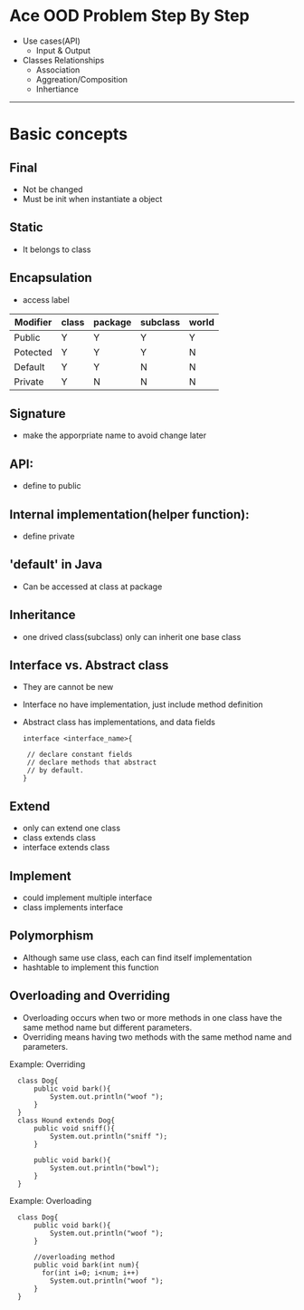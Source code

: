 # Ace OOD Problem Step By Step
   - Use cases(API)
      - Input & Output
   - Classes Relationships
      - Association
      - Aggreation/Composition
      - Inhertiance
   
   
-----------------------------------------------------------------------------
# Basic concepts
## Final
   - Not be changed
   - Must be init when instantiate a object
## Static
  - It belongs to class
  
## Encapsulation
  - access label
  
| Modifier | class | package | subclass | world |  
|----------|-------|---------|----------|-------|
|  Public  |  Y    |   Y     |   Y      |  Y    |
| Potected |  Y    |   Y     |   Y      |  N    |
| Default |  Y    |   Y     |   N      |  N    |
| Private  |  Y    |   N     |   N      |  N    |

## Signature
   - make the apporpriate name to avoid change later
   
## API:
   - define to public
## Internal implementation(helper function): 
   - define private
## 'default' in Java
   - Can be accessed at class at package
## Inheritance
   - one drived class(subclass) only can inherit one base class
## Interface vs. Abstract class
   - They are cannot be new
   - Interface no have implementation, just include method definition
   - Abstract class has implementations, and data fields
   
         interface <interface_name>{  

          // declare constant fields  
          // declare methods that abstract   
          // by default.  
         }  
   
## Extend
   - only can extend one class
   - class extends class
   - interface extends class
## Implement
   - could implement multiple interface
   - class implements interface
## Polymorphism
   - Although same use class, each can find itself implementation
   - hashtable to implement this function
## Overloading and Overriding
   - Overloading occurs when two or more methods in one class have the same method name but different parameters.
   - Overriding means having two methods with the same method name and parameters.
   
  Example: Overriding
   
      class Dog{
          public void bark(){
              System.out.println("woof ");
          }
      }
      class Hound extends Dog{
          public void sniff(){
              System.out.println("sniff ");
          }

          public void bark(){
              System.out.println("bowl");
          }
      }

  Example: Overloading
    
      class Dog{
          public void bark(){
              System.out.println("woof ");
          }

          //overloading method
          public void bark(int num){
            for(int i=0; i<num; i++)
              System.out.println("woof ");
          }
      }
